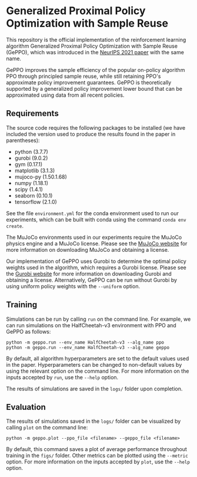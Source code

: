 # Generalized Proximal Policy Optimization with Sample Reuse

This repository is the official implementation of the reinforcement learning algorithm Generalized Proximal Policy Optimization with Sample Reuse (GePPO), which was introduced in the [NeurIPS 2021 paper](https://arxiv.org/abs/2111.00072) with the same name.

GePPO improves the sample efficiency of the popular on-policy algorithm PPO through principled sample reuse, while still retaining PPO's approximate policy improvement guarantees. GePPO is theoretically supported by a generalized policy improvement lower bound that can be approximated using data from all recent policies.

## Requirements

The source code requires the following packages to be installed (we have included the version used to produce the results found in the paper in parentheses):

- python (3.7.7)
- gurobi (9.0.2)
- gym (0.17.1)
- matplotlib (3.1.3)
- mujoco-py (1.50.1.68)
- numpy (1.18.1)
- scipy (1.4.1)
- seaborn (0.10.1)
- tensorflow (2.1.0)

See the file `environment.yml` for the conda environment used to run our experiments, which can be built with conda using the command `conda env create`.

The MuJoCo environments used in our experiments require the MuJoCo physics engine and a MuJoCo license. Please see the [MuJoCo website](https://www.roboti.us/license.html) for more information on downloading MuJoCo and obtaining a license. 

Our implementation of GePPO uses Gurobi to determine the optimal policy weights used in the algorithm, which requires a Gurobi license. Please see the [Gurobi website](https://www.gurobi.com/downloads/) for more information on downloading Gurobi and obtaining a license. Alternatively, GePPO can be run without Gurobi by using uniform policy weights with the `--uniform` option.

## Training

Simulations can be run by calling `run` on the command line. For example, we can run simulations on the HalfCheetah-v3 environment with PPO and GePPO as follows:

```
python -m geppo.run --env_name HalfCheetah-v3 --alg_name ppo
python -m geppo.run --env_name HalfCheetah-v3 --alg_name geppo
```

By default, all algorithm hyperparameters are set to the default values used in the paper. Hyperparameters can be changed to non-default values by using the relevant option on the command line. For more information on the inputs accepted by `run`, use the `--help` option.

The results of simulations are saved in the `logs/` folder upon completion.

## Evaluation

The results of simulations saved in the `logs/` folder can be visualized by calling `plot` on the command line:

```
python -m geppo.plot --ppo_file <filename> --geppo_file <filename>
```

By default, this command saves a plot of average performance throughout training in the `figs/` folder. Other metrics can be plotted using the `--metric` option. For more information on the inputs accepted by `plot`, use the `--help` option.